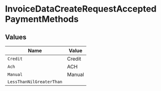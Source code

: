 # InvoiceDataCreateRequestAcceptedPaymentMethods


## Values

| Name                     | Value                    |
| ------------------------ | ------------------------ |
| `Credit`                 | Credit                   |
| `Ach`                    | ACH                      |
| `Manual`                 | Manual                   |
| `LessThanNilGreaterThan` | <nil>                    |